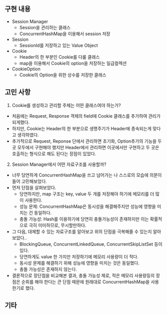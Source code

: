 ## 구현 내용
- Session Manager
     + Session을 관리하는 클래스
     + ConcurrentHashMap을 이용해서 session 저장
- Session 
     + SessionId를 저장하고 있는 Value Object
- Cookie
     + Header의 한 부분인 Cookie를 다룰 클래스
     + map을 이용해서 Cookie의 option을 저장하는 일급컬렉션
- CookieOption
     + Cookie의 Option을 위한 상수를 저장한 클래스

## 고민 사항
1. Cookie를 생성하고 관리할 주체는 어떤 클래스여야 하는가?
- 처음에는 Request, Response 객체의 field에 Cookie 클래스를 추가하여 관리가 되게했다.
- 하지만, Cookie는 Header의 한 부분으로 생명주기가 Header에 종속되는게 맞다고 생각하였다.
- 추가적으로 Request, Reponse 단에서 관리하면 초기화, Option추가의 기능을 두 곳 모두에서 구현해야 했지만 Header에서 관리하면 이곳에서만 구현하고 두 곳은 호출하는 형식으로 해도 된다는 장점이 있었다.

2. Session Manager에서 어떤 자료구조를 사용할까?
- 너무 당연하게 ConcurrentHashMap을 쓰고 넘어가는 나 스스로의 모습에 의문이 들어 고민해보았다. 
- 먼저 단점을 살펴보았다.
     + 당연하지만, map 구조는 key, value 두 개를 저장해야 하기에 메모리를 더 많이 사용한다.
     + 성능 문제: ConcurrentHashMap은 동시성을 해결해주지만 성능에 영향을 미치는 건 동일하다.
     + 충돌 가능성: Hash를 이용하기에 당연히 충돌가능성이 존재하지만 이는 확률적으로 극히 미미하므로, 무시할만하다. 
- 그 다음, 대체할 수 있는 자료구조를 알아보고 위의 단점을 극복해줄 수 있는지 알아보았다..
     + BlockingQueue, ConcurrentLinkedQueue, ConcurrentSkipListSet 등이 있다.
     + 당연하게도 value 한 가지만 저장하기에 메모리 사용량이 더 적다.
     + 동시성 문제를 해결하기 위해 성능에 영향을 미치는 것은 동일했다.
     + 충돌 가능성은 존재하지 않는다.  
- 결론적으로 장단점을 비교해본 결과, 충돌 가능성 제로, 적은 메모리 사용량등의 장점은 순회를 해야 한다는 큰 단점 때문에 원래대로 ConcurrentHashMap을 사용한기로 했다.  

## 기타
